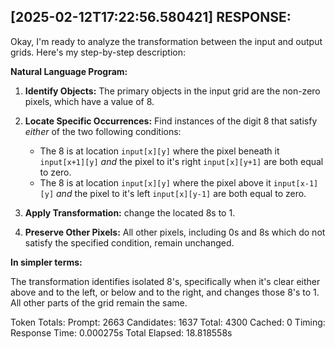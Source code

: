 [2025-02-12T17:22:56.580421] RESPONSE:
--------------------------------------------------------------------------------
Okay, I'm ready to analyze the transformation between the input and output grids. Here's my step-by-step description:

**Natural Language Program:**

1.  **Identify Objects:** The primary objects in the input grid are the non-zero pixels, which have a value of 8.

2.  **Locate Specific Occurrences:** Find instances of the digit 8 that satisfy *either* of the two following conditions:
    *   The 8 is at location `input[x][y]` where the pixel beneath it `input[x+1][y]` *and* the pixel to it's right `input[x][y+1]` are both equal to zero.
    *   The 8 is at location `input[x][y]` where the pixel above it `input[x-1][y]` *and* the pixel to it's left `input[x][y-1]` are both equal to zero.

3.  **Apply Transformation:** change the located 8s to 1.

4.  **Preserve Other Pixels:** All other pixels, including 0s and 8s which do not satisfy the specified condition, remain unchanged.

**In simpler terms:**

The transformation identifies isolated 8's, specifically when it's clear either above and to the left, or below and to the right, and changes those 8's to 1. All other parts of the grid remain the same.


Token Totals:
  Prompt: 2663
  Candidates: 1637
  Total: 4300
  Cached: 0
Timing:
  Response Time: 0.000275s
  Total Elapsed: 18.818558s
